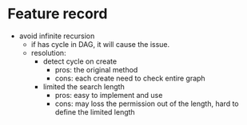 # Feature record

- avoid infinite recursion
  - if has cycle in DAG, it will cause the issue.
  - resolution:
    - detect cycle on create
      - pros: the original method
      - cons: each create need to check entire graph
    - limited the search length
      - pros: easy to implement and use
      - cons: may loss the permission out of the length, hard to define the limited length
  